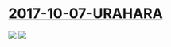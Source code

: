 # [2017-10-07-URAHARA](http://bangumi.bilibili.com/anime/6474/)
![](https://bilicover2017.github.io/Android/2017-10-07-URAHARA.jpg)
![](https://bilicover2017.github.io/iOS/2017.10-07.jpg)
